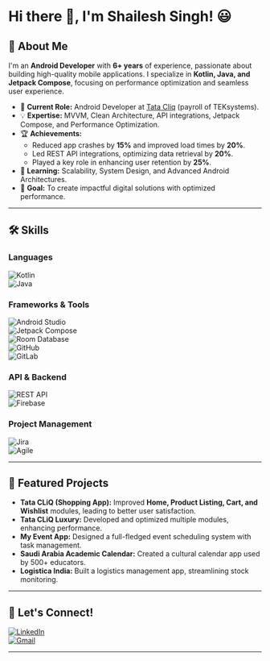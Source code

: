# Hi there 👋, I'm Shailesh Singh! 😃

## 🚀 About Me  
I'm an **Android Developer** with **6+ years** of experience, passionate about building high-quality mobile applications. I specialize in **Kotlin, Java, and Jetpack Compose**, focusing on performance optimization and seamless user experience.  

- 🔭 **Current Role:** Android Developer at [Tata Cliq](https://www.tatacliq.com/) (payroll of TEKsystems).  
- 💡 **Expertise:** MVVM, Clean Architecture, API integrations, Jetpack Compose, and Performance Optimization.  
- 🏆 **Achievements:**  
  - Reduced app crashes by **15%** and improved load times by **20%**.  
  - Led REST API integrations, optimizing data retrieval by **20%**.  
  - Played a key role in enhancing user retention by **25%**.  
- 🌱 **Learning:** Scalability, System Design, and Advanced Android Architectures.  
- 🎯 **Goal:** To create impactful digital solutions with optimized performance.  

---

## 🛠️ Skills  

### Languages  
![Kotlin](https://img.shields.io/badge/kotlin-%237F52FF.svg?style=for-the-badge&logo=kotlin&logoColor=white)  
![Java](https://img.shields.io/badge/java-%23ED8B00.svg?style=for-the-badge&logo=openjdk&logoColor=white)  

### Frameworks & Tools  
![Android Studio](https://img.shields.io/badge/android%20studio-346ac1?style=for-the-badge&logo=android%20studio&logoColor=white)  
![Jetpack Compose](https://img.shields.io/badge/jetpack%20compose-009688?style=for-the-badge&logo=android&logoColor=white)  
![Room Database](https://img.shields.io/badge/room%20database-FFD700?style=for-the-badge&logo=sqlite&logoColor=black)  
![GitHub](https://img.shields.io/badge/github-181717.svg?style=for-the-badge&logo=github&logoColor=white)  
![GitLab](https://img.shields.io/badge/gitlab-FC6D26.svg?style=for-the-badge&logo=gitlab&logoColor=white)  

### API & Backend  
![REST API](https://img.shields.io/badge/REST%20API-005571?style=for-the-badge&logo=api&logoColor=white)  
![Firebase](https://img.shields.io/badge/firebase-a08021?style=for-the-badge&logo=firebase&logoColor=ffcd34)  

### Project Management  
![Jira](https://img.shields.io/badge/jira-%230A0FFF.svg?style=for-the-badge&logo=jira&logoColor=white)  
![Agile](https://img.shields.io/badge/Agile%20Development-0052CC?style=for-the-badge)  

---

## 📱 Featured Projects  

- **Tata CLiQ (Shopping App):** Improved **Home, Product Listing, Cart, and Wishlist** modules, leading to better user satisfaction.  
- **Tata CLiQ Luxury:** Developed and optimized multiple modules, enhancing performance.  
- **My Event App:** Designed a full-fledged event scheduling system with task management.  
- **Saudi Arabia Academic Calendar:** Created a cultural calendar app used by 500+ educators.  
- **Logistica India:** Built a logistics management app, streamlining stock monitoring.  

---

## 🤝 Let's Connect!  

[![LinkedIn](https://img.shields.io/badge/linkedin-%230077B5.svg?&style=for-the-badge&logo=linkedin&logoColor=white)](https://www.linkedin.com/in/shailesh-singh-8a5108124/)  
[![Gmail](https://img.shields.io/badge/gmail-%23EE0000.svg?&style=for-the-badge&logo=gmail&logoColor=white)](mailto:shailesh2771993@gmail.com)  

---
